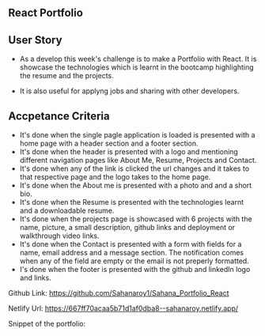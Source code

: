 ## React Portfolio

## User Story
* As a develop this week's challenge is to make a Portfolio with React. It is showcase the technologies which is learnt in the bootcamp highlighting the resume and the projects.

* It is also useful for applyng jobs and sharing with other developers.

## Accpetance Criteria
* It's done when the single pagle application is loaded is presented with a home page with a header section and a footer section.
* It's done when the header is presented with a logo and mentioning different navigation pages like About Me, Resume, Projects and Contact.
* It's done when any of the link is clicked the url changes and it takes to that respective page and the logo takes to the home page.
* It's done when the About me is presented with a photo and and a short bio.
* It's done when the Resume is presented with the technologies learnt and a downloadable resume.
* It's done when the projects page is showcased with 6 projects with the name, picture, a small description, github links and deployment or walkthrough video links.
* It's done when the Contact is presented with a form with fields for a name, email address and a message section. The notification comes when any of the field are empty or the email is not preperly formatted.
* I's done when the footer is presented with the github and linkedIn logo and links.

Github Link:
https://github.com/Sahanaroy1/Sahana_Portfolio_React

Netlify Url:
https://667ff70acaa5b71d1af0dba8--sahanaroy.netlify.app/

Snippet of the portfolio:

